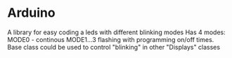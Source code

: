 # Arduino
A library for easy coding a leds with different blinking modes
Has 4 modes: MODE0 - continous MODE1...3 flashing with programming on/off times.
Base class could be used to control "blinking" in other "Displays" classes 
